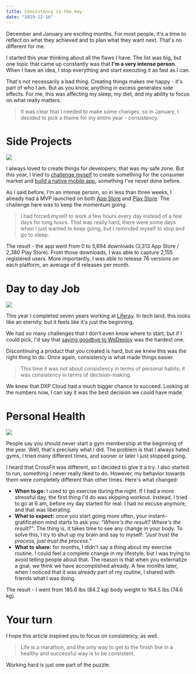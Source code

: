 ```yaml
---
title: Consistency is the key
date: "2019-12-16"
---
```


December and January are exciting months. For most people, it's a time to reflect on what they achieved and to plan what they want next. That's no different for me.

I started this year thinking about all the flaws I have. The list was big, but one topic that came up constantly was that **I'm a very intense person**. When I have an idea, I stop everything and start executing it as fast as I can.

That's not necessarily a bad thing. Creating things makes me happy - it's part of who I am. But as you know, anything in excess generates side effects. For me, this was affecting my sleep, my diet, and my ability to focus on what really matters.

> It was clear that I needed to make some changes, so in January, I decided to pick a theme for my entire year - consistency.

# Side Projects

<img src="/static/img/posts/consistency-1.jpg" class="post-image-full">

I always loved to create things for developers; that was my safe zone. But this year, I tried to [challenge myself](/trying-something-new/) to create something for the consumer market and [build a native mobile app](https://lecheese.app), something I've never done before.

As I said before, I'm an intense person, so in less than three weeks, I already had a MVP launched on both [App Store](https://itunes.apple.com/us/app/le-cheese/id1449930676) and [Play Store](https://play.google.com/store/apps/details?id=com.lecheese.app). The challenge here was to keep the momentum going.

> I had forced myself to work a few hours every day instead of a few days for long hours. That was really hard, there were some days when I just wanted to keep going, but I reminded myself to stop and go to sleep.

The result - the app went from 0 to 5,694 downloads (3,313 App Store / 2,380 Play Store). From those downloads, I was able to capture 2,155 registered users. More importantly, I was able to release 76 versions on each platform, an average of 6 releases per month.

# Day to day Job

<img src="/static/img/posts/consistency-2.jpg" class="post-image-full">

This year I completed seven years working at [Liferay](https://www.liferay.com). In tech land, this looks like an eternity, but it feels like it's just the beginning.

We had so many challenges that I don't even know where to start, but if I could pick, I'd say that [saying goodbye to WeDeploy](/discontinuing-wedeploy/) was the hardest one.

Discontinuing a product that you created is hard, but we knew this was the right thing to do. Once again, consistency is what made things easier.

> This time it was not about consistency in terms of personal habits; it was consistency in terms of decision-making.

We knew that DXP Cloud had a much bigger chance to succeed. Looking at the numbers now, I can say it was the best decision we could have made.

# Personal Health

<img src="/static/img/posts/consistency-3.jpg" class="post-image-full">

People say you should never start a gym membership at the beginning of the year. Well, that's precisely what I did. The problem is that I always hated gyms, I tried many different times, and sooner or later I just stopped going.

I heard that CrossFit was different, so I decided to give it a try. I also started to run, something I never really liked to do. However, my behavior towards them were completely different than other times. Here's what changed:

- **When to go:** I used to go exercise during the night. If I had a more stressful day, the first thing I'd do was skipping workout. Instead, I tried to go at 6 am, before my day started for real. I had no excuse anymore, and that was liberating.
- **What to expect:** once you start going more often, your instant-gratification mind starts to ask you: _"Where's the result? Where's the result?"_. The thing is, it takes time to see any change in your body. To solve this, I try to shut up my brain and say to myself: _"Just trust the process, just trust the process."_
- **What to share:** for months, I didn't say a thing about my exercise routine. I could feel a complete change in my lifestyle, but I was trying to avoid telling people about that. The reason is that when you externalize a goal, we think we have accomplished already. A few months later, when I noticed that it was already part of my routine, I shared with friends what I was doing.

The result - I went from 185.6 lbs (84.2 kg) body weight to 164.5 lbs (74.6 kg).

# Your turn

I hope this article inspired you to focus on consistency, as well.

> Life is a marathon, and the only way to get to the finish line in a healthy and successful way is to be consistent.

Working hard is just one part of the puzzle.
